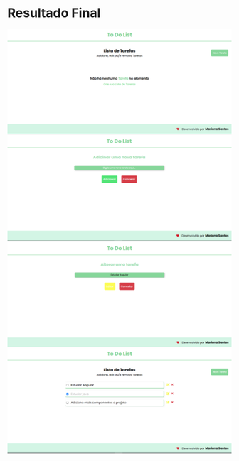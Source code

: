 <h1> Resultado Final </h1>
<img src="https://github.com/Mariianah-Santos/Angular-Projects/blob/main/4%20-%20To%20do%20List/frontend/src/assets/img/1.png" alt="home">
<img src="https://github.com/Mariianah-Santos/Angular-Projects/blob/main/4%20-%20To%20do%20List/frontend/src/assets/img/2.png" alt="addToDoList">
<img src="https://github.com/Mariianah-Santos/Angular-Projects/blob/main/4%20-%20To%20do%20List/frontend/src/assets/img/3.png" alt="editList">
<img src="https://github.com/Mariianah-Santos/Angular-Projects/blob/main/4%20-%20To%20do%20List/frontend/src/assets/img/4.png" alt="listAll">

